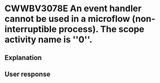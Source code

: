 # CWWBV3078E An event handler cannot be used in a microflow (non-interruptible process). The scope activity name is ''0''.

## Explanation

## User response